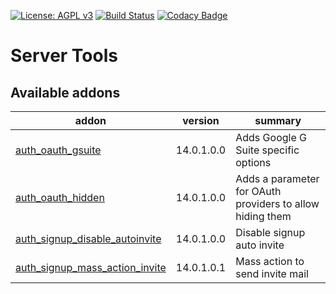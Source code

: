 [![License: AGPL v3](https://img.shields.io/badge/License-AGPL%20v3-blue.svg)](https://www.gnu.org/licenses/agpl-3.0)
[![Build Status](https://travis-ci.org/Tawasta/server-tools.svg?branch=12.0)](https://travis-ci.org/Tawasta/server-tools)
[![Codacy Badge](https://api.codacy.com/project/badge/Grade/31d3e1446a964acea0e7a12b0a8a7c2b)](https://www.codacy.com/app/Tawasta/server-tools?utm_source=github.com&amp;utm_medium=referral&amp;utm_content=Tawasta/account-invoicing&amp;utm_campaign=Badge_Grade)

Server Tools
============

[//]: # (addons)

Available addons
----------------
addon | version | summary
--- | --- | ---
[auth_oauth_gsuite](auth_oauth_gsuite/) | 14.0.1.0.0 | Adds Google G Suite specific options
[auth_oauth_hidden](auth_oauth_hidden/) | 14.0.1.0.0 | Adds a parameter for OAuth providers to allow hiding them
[auth_signup_disable_autoinvite](auth_signup_disable_autoinvite/) | 14.0.1.0.0 | Disable signup auto invite
[auth_signup_mass_action_invite](auth_signup_mass_action_invite/) | 14.0.1.0.1 | Mass action to send invite mail

[//]: # (end addons)
